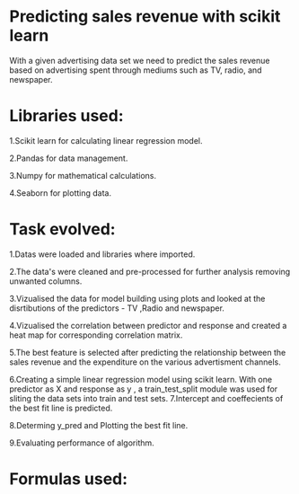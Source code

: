 # Predicting sales revenue with scikit learn
With a given advertising data set we need to predict the sales revenue based on advertising spent through mediums such as TV, radio, and newspaper.

# Libraries used:
1.Scikit learn for calculating linear regression model.

2.Pandas for data management.

3.Numpy for mathematical calculations.

4.Seaborn for plotting data.

# Task evolved:
1.Datas were loaded and libraries where imported.

2.The data's were cleaned and pre-processed for further analysis removing unwanted columns.

3.Vizualised the data for model building using plots and looked at the disrtibutions of the predictors - TV ,Radio and newspaper.

4.Vizualised the correlation between predictor and response and created a heat map for corresponding correlation matrix.

5.The best feature is selected after predicting the relationship between the sales revenue and the expenditure on the various advertisment channels.

6.Creating a simple linear regression model using scikit learn. With one predictor as X and response as y , a train_test_split module was used for sliting the data sets into train and test sets.
7.Intercept and coeffecients of the best fit line is predicted.

8.Determing y_pred and Plotting the best fit line.

9.Evaluating performance of algorithm.

# Formulas used:
